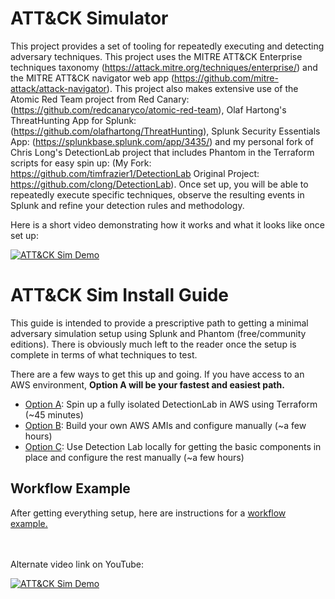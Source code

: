 
# ATT&CK Simulator
This project provides a set of tooling for repeatedly executing and detecting adversary techniques.  This project uses the MITRE ATT&CK Enterprise techniques taxonomy (https://attack.mitre.org/techniques/enterprise/) and the MITRE ATT&CK navigator web app (https://github.com/mitre-attack/attack-navigator).  This project also makes extensive use of the Atomic Red Team project from Red Canary: (https://github.com/redcanaryco/atomic-red-team), Olaf Hartong's ThreatHunting App for Splunk: (https://github.com/olafhartong/ThreatHunting), Splunk Security Essentials App: (https://splunkbase.splunk.com/app/3435/) and my personal fork of Chris Long's DetectionLab project that includes Phantom in the Terraform scripts for easy spin up: (My Fork: https://github.com/timfrazier1/DetectionLab Original Project: https://github.com/clong/DetectionLab). Once set up, you will be able to repeatedly execute specific techniques, observe the resulting events in Splunk and refine your detection rules and methodology.  

Here is a short video demonstrating how it works and what it looks like once set up:

[![ATT&CK Sim Demo](https://i.vimeocdn.com/video/822348002.webp)](https://vimeo.com/366337885)


# ATT&CK Sim Install Guide
This guide is intended to provide a prescriptive path to getting a minimal adversary simulation setup using Splunk and Phantom (free/community editions).  There is obviously much left to the reader once the setup is complete in terms of what techniques to test.

There are a few ways to get this up and going.  If you have access to an AWS environment, **Option A will be your fastest and easiest path.**

- [Option A](https://github.com/timfrazier1/AdversarySimulation/wiki/Setup-Option-A): Spin up a fully isolated DetectionLab in AWS using Terraform (~45 minutes)
- [Option B](https://github.com/timfrazier1/AdversarySimulation/wiki/Setup-Option-B): Build your own AWS AMIs and configure manually (~a few hours)
- [Option C](https://github.com/timfrazier1/AdversarySimulation/wiki/Setup-Option-C): Use Detection Lab locally for getting the basic components in place and configure the rest manually (~a few hours)


## Workflow Example

After getting everything setup, here are instructions for a [workflow example.](https://github.com/timfrazier1/AdversarySimulation/wiki/Workflow-Example)

<br>
<br>
Alternate video link on YouTube:

[![ATT&CK Sim Demo](http://img.youtube.com/vi/jAMz18dTeMc/0.jpg)](https://www.youtube.com/watch?v=jAMz18dTeMc)
